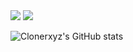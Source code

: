 <img src="https://readme-typing-svg.herokuapp.com?color=FF3A32&width=500&lines=just+an+ordinary+boy+in+the+cruel+world">
<img src="https://hits.seeyoufarm.com/api/count/incr/badge.svg?url=https%3A%2F%2Fgithub.com%2Fclonerxyz&count_bg=%2379C83D&title_bg=%23555555&icon=&icon_color=%23E7E7E7&title=lapo?&edge_flat=false"/>



![Clonerxyz's GitHub stats](https://github-readme-stats.vercel.app/api?username=clonerxyz&show_icons=true&theme=transparent)
